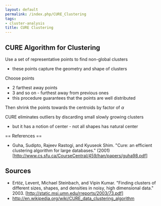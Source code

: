 ```yaml
---
layout: default
permalink: /index.php/CURE_Clustering
tags:
- cluster-analysis
title: CURE Clustering
---
```

<!-- stub -->

## CURE Algorithm for Clustering
Use a set of representative points to find non-global clusters 
- these points capture the geometry and shape of clusters 

<!-- TODO: see [Scalable Data Analytics and Data Mining AIM3 (TUB)](Scalable_Data_Analytics_and_Data_Mining_AIM3_(TUB)) lectures -->

Choose points
- 2 farthest away points
- 3 and so on - furthest away from previous ones
- this procedure guarantees that the points are well distributed 

Then shrink the points towards the centroids by factor of $\alpha$ 


CURE eliminates outliers by discarding small slowly growing clusters 
- but it has a notion of center - not all shapes has natural center


== References == 
- Guha, Sudipto, Rajeev Rastogi, and Kyuseok Shim. "Cure: an efficient clustering algorithm for large databases." (2001) [http://www.cs.sfu.ca/CourseCentral/459/han/papers/guha98.pdf]

## Sources
- Ertöz, Levent, Michael Steinbach, and Vipin Kumar. "Finding clusters of different sizes, shapes, and densities in noisy, high dimensional data." 2003. [http://static.msi.umn.edu/rreports/2003/73.pdf]
- http://en.wikipedia.org/wiki/CURE_data_clustering_algorithm
